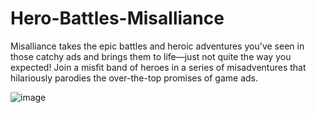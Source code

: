 # Hero-Battles-Misalliance
Misalliance takes the epic battles and heroic adventures you've seen in those catchy ads and brings them to life—just not quite the way you expected! Join a misfit band of heroes in a series of misadventures that hilariously parodies the over-the-top promises of game ads.

![image](https://github.com/adtoreality/Hero-Battles-Misalliance/assets/174376595/d355a4de-d6a8-488c-a1e7-0cfaacafa659)
